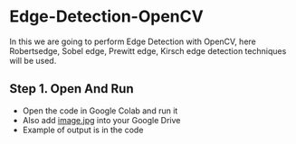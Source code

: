 # Edge-Detection-OpenCV
In this we are going to perform Edge Detection with OpenCV, here Robertsedge, Sobel edge, Prewitt edge, Kirsch edge detection techniques will be used.


Step 1. Open And Run
---------------------------------
* Open the code in Google Colab and run it 
* Also add [image.jpg](https://github.com/Shubham0Rajput/Edge-Detection-OpenCV/blob/master/image.jpg) into your Google Drive
* Example of output is in the code
